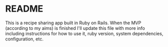 # README

This is a recipe sharing app built in Ruby on Rails. 
When the MVP (according to my aims) is finished I'll update this file with more info including
instructions for how to use it, ruby version, system dependencies, configuration, etc. 


